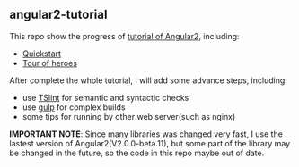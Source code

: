 ## angular2-tutorial

This repo show the progress of
[tutorial of Angular2](https://angular.io/docs/ts/latest/), including:

* [Quickstart](https://angular.io/docs/ts/latest/quickstart.html)
* [Tour of heroes](https://angular.io/docs/ts/latest/tutorial/)

After complete the whole tutorial, I will add some advance steps, including:

* use [TSlint][tslint] for semantic and syntactic checks
* use [gulp][gulp] for complex builds
* some tips for running by other web server(such as nginx)

**IMPORTANT NOTE**: Since many libraries was changed very fast, I use the lastest
version of Angular2(V2.0.0-beta.11), but some part of the library may be changed
in the future, so the code in this repo maybe out of date.


[TSLint]: https://github.com/palantir/tslint
[gulp]: http://gulpjs.com/
